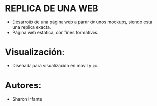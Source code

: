 # REPLICA DE UNA WEB

- Desarrollo de una página web a partir de unos mockups, siendo esta una replica exacta.
- Página web estatica, con fines formativos.

# Visualización:

- Diseñada para visualización en movil y pc.

# Autores:

- Sharon Infante
